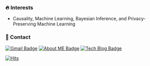 
<!--
**euphoria0-0/euphoria0-0** is a ✨ _special_ ✨ repository because its `README.md` (this file) appears on your GitHub profile.

Here are some ideas to get you started:

- 🔭 I’m currently working on ...
- 🌱 I’m currently learning ...
- 👯 I’m looking to collaborate on ...
- 🤔 I’m looking for help with ...
- 💬 Ask me about ...
- 📫 How to reach me: ...
- 😄 Pronouns: ...
- ⚡ Fun fact: ...
-->





### :fire: Interests

- Causality, Machine Learning, Bayesian Inference, and Privacy-Preserving Machine Learning

### :love_letter: Contact
  
  [![Gmail Badge](https://img.shields.io/badge/Gmail-d14836?style=flat&logo=Gmail&logoColor=white&link=mailto:euphoria9600@gmail.com)](mailto:suyeong.park0@gmail.com)
  [![About ME Badge](https://img.shields.io/badge/-About%20ME-blue?style=flat&logo=aboutdotme&link=https://euphoria0-0.github.io/about/)](https://euphoria0-0.github.io/about/)
  [![Tech Blog Badge](http://img.shields.io/badge/-Github-black?style=flat-square&logo=github&link=https://euphoria0-0.github.io)](https://euphoria0-0.github.io)



  
[![Hits](https://hits.sh/github.com/euphoria0-0.svg?view=today-total)](https://hits.sh/github.com/euphoria0-0/)


